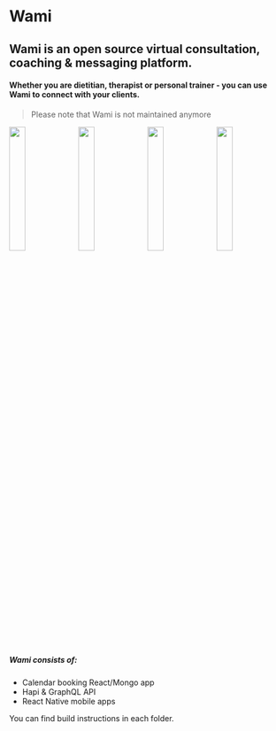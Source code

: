# Wami
## Wami is an open source virtual consultation, coaching & messaging platform.
#### Whether you are dietitian, therapist or personal trainer - you can use Wami to connect with your clients.

> Please note that Wami is not maintained anymore

<p float="left">
  <img src="https://wami.app/images/screens/01.png" width="24%">
  <img src="https://wami.app/images/screens/02.png" width="24%">
  <img src="https://wami.app/images/screens/03.png" width="24%">
  <img src="https://wami.app/images/screens/04.png" width="24%">
</p>

##### Wami consists of:

- Calendar booking React/Mongo app
- Hapi & GraphQL API
- React Native mobile apps


You can find build instructions in each folder.
